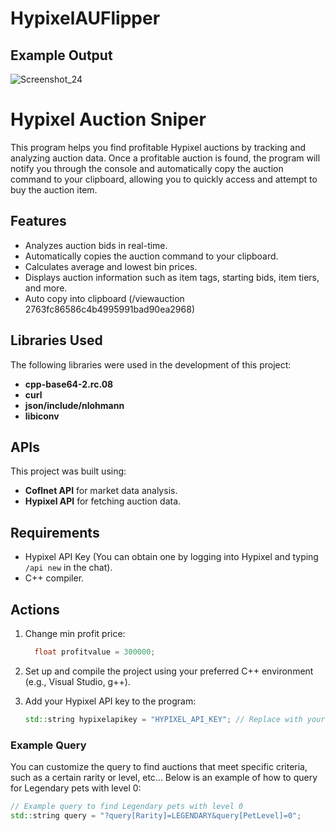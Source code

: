 # HypixelAUFlipper
## Example Output

![Screenshot_24](https://github.com/user-attachments/assets/753d4ac3-1924-4033-b377-7848b68abd1f)

# Hypixel Auction Sniper

This program helps you find profitable Hypixel auctions by tracking and analyzing auction data. Once a profitable auction is found, the program will notify you through the console and automatically copy the auction command to your clipboard, allowing you to quickly access and attempt to buy the auction item.

## Features
- Analyzes auction bids in real-time.
- Automatically copies the auction command to your clipboard.
- Calculates average and lowest bin prices.
- Displays auction information such as item tags, starting bids, item tiers, and more.
- Auto copy into clipboard (/viewauction 2763fc86586c4b4995991bad90ea2968)

## Libraries Used
The following libraries were used in the development of this project:
- **cpp-base64-2.rc.08** 
- **curl** 
- **json/include/nlohmann** 
- **libiconv**

## APIs
This project was built using:
- **Coflnet API** for market data analysis.
- **Hypixel API** for fetching auction data.

## Requirements
- Hypixel API Key (You can obtain one by logging into Hypixel and typing `/api new` in the chat).
- C++ compiler.

## Actions
1. Change min profit price:
    ```c++
      float profitvalue = 300000;
    ```
2. Set up and compile the project using your preferred C++ environment (e.g., Visual Studio, g++).

3. Add your Hypixel API key to the program:
    ```c++
    std::string hypixelapikey = "HYPIXEL_API_KEY"; // Replace with your actual Hypixel API key
    ```

### Example Query

You can customize the query to find auctions that meet specific criteria, such as a certain rarity or level, etc... Below is an example of how to query for Legendary pets with level 0:

```c++
// Example query to find Legendary pets with level 0
std::string query = "?query[Rarity]=LEGENDARY&query[PetLevel]=0";
